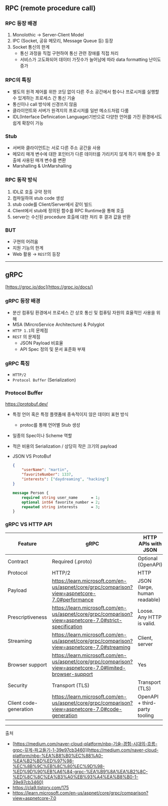## RPC (remote procedure call)

### RPC 등장 배경

1. Monolothic → Server-Client Model
2. IPC (Socket, 공유 메모리, Message Queue 등) 등장
3. Socket 통신의 한계
    - 통신 과정을 직접 구현하여 통신 관련 장애를 직접 처리
    - 서비스가 고도화되어 데이터 가짓수가 늘어남에 따라 data formatting 난이도 증가

### RPC의 특징

- 별도의 원격 제어를 위한 코딩 없이 다른 주소 공간에서 함수나 프로시저를 실행할 수 있게하는 프로세스 간 통신 기술
- 통신이나 call 방식에 신경쓰지 않음
- 클라이언트와 서버가 원격지의 프로시저를 일반 메소드처럼 다룸
- IDL(Interface Definication Language)기반으로 다양한 언어를 가진 환경에서도 쉽게 확장이 가능

### Stub

- 서버와 클라이언트는 서로 다른 주소 공간을 사용
- 메모리 매개 변수에 대한 포인터가 다른 데이터를 가리키지 않게 하기 위해 함수 호출에 사용된 매개 변수를 변환
- Marshalling & UnMarshalling

### RPC 동작 방식

1. IDL로 호출 규약 정의 
2. 컴파일하여 stub code 생성 
3. stub code를 Client/Server에서 같이 빌드
4. Client에서 stub에 정의된 함수를 RPC Runtime을 통해 호출
5. server는 수신된 procedure 호출에 대한 처리 후 결과 값을 반환

### BUT

- 구현의 어려움
- 지원 기능의 한계
- Web 활용 → `REST`의 등장

---

## gRPC

[https://grpc.io/doc](https://grpc.io/docs/)

### gRPC 등장 배경

- 분산 컴퓨팅 환경에서 프로세스 간 상호 통신 및 컴퓨팅 자원의 효율적인 사용을 위해
- MSA (MircroService Architecture) & Polyglot
- `HTTP 1.1`의 문제점
- `REST` 의 문제점
    - JSON Payload 비효율
    - API Spec 정의 및 문서 표준화 부재

### ****gRPC 특징****

- `HTTP/2`
- `Protocol Buffer` (Serialization)

### Protocol Buffer

https://protobuf.dev/

- 특정 언어 혹은 특정 플랫폼에 종속적이지 않은 데이터 표현 방식
    - protoc를 통해 언어별 Stub 생성
- 일종의 Spec이나 Scheme 역할
- 적은 비용의 Serialization / 상당히 작은 크기의 payload
- JSON VS ProtoBuf
    
    ```json
    {
        "userName": "martin",
        "favoriteNumber": 1337,
        "interests": ["daydreaming", "hacking"]
    }
    ```
    
    ```protobuf
    message Person {
        required string user_name      = 1;
        optional int64 favorite_number = 2;
        repeated string interests      = 3;
    }
    ```
    

### ****gRPC VS HTTP API****

| Feature | gRPC | HTTP APIs with JSON |
| --- | --- | --- |
| Contract | Required (.proto) | Optional (OpenAPI) |
| Protocol | HTTP/2 | HTTP |
| Payload | https://learn.microsoft.com/en-us/aspnet/core/grpc/comparison?view=aspnetcore-7.0#performance | JSON (large, human readable) |
| Prescriptiveness | https://learn.microsoft.com/en-us/aspnet/core/grpc/comparison?view=aspnetcore-7.0#strict-specification | Loose. Any HTTP is valid. |
| Streaming | https://learn.microsoft.com/en-us/aspnet/core/grpc/comparison?view=aspnetcore-7.0#streaming | Client, server |
| Browser support | https://learn.microsoft.com/en-us/aspnet/core/grpc/comparison?view=aspnetcore-7.0#limited-browser-support | Yes |
| Security | Transport (TLS) | Transport (TLS) |
| Client code-generation | https://learn.microsoft.com/en-us/aspnet/core/grpc/comparison?view=aspnetcore-7.0#code-generation | OpenAPI + third-party tooling |

---

출처

- [https://medium.com/naver-cloud-platform/nbp-기술-경험-시대의-흐름-grpc-깊게-파고들기-1-39e97cb3460](https://medium.com/naver-cloud-platform/nbp-%EA%B8%B0%EC%88%A0-%EA%B2%BD%ED%97%98-%EC%8B%9C%EB%8C%80%EC%9D%98-%ED%9D%90%EB%A6%84-grpc-%EA%B9%8A%EA%B2%8C-%ED%8C%8C%EA%B3%A0%EB%93%A4%EA%B8%B0-1-39e97cb3460)
- https://cla9.tistory.com/175
- https://learn.microsoft.com/en-us/aspnet/core/grpc/comparison?view=aspnetcore-7.0
